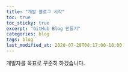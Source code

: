 ```yaml
---
title: "개발 블로그 시작"
toc: true
toc_sticky: true
excerpt: "GitHub Blog 만들기"
categories: blog
tags: blog
last_modified_at: 2020-07-28T08:17:00-18:00
---
```


개발자를 목표로 꾸준히 하겠습니다.  

